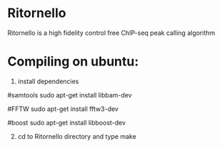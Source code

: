 # Ritornello
Ritornello is a high fidelity control free ChIP-seq peak calling algorithm

# Compiling on ubuntu:

1.  install dependencies

#samtools
sudo apt-get install libbam-dev

#FFTW
sudo apt-get install fftw3-dev

#boost
sudo apt-get install libboost-dev

2.  cd to Ritornello directory and type make